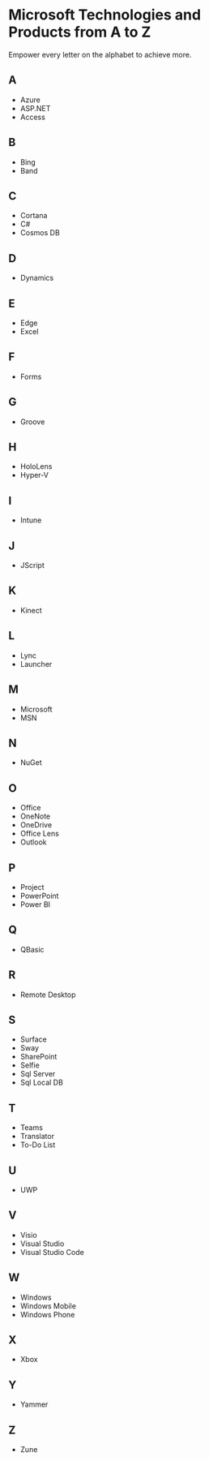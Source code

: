 # Microsoft Technologies and Products from A to Z
Empower every letter on the alphabet to achieve more.

## A
- Azure
- ASP.NET
- Access

## B
- Bing
- Band

## C
- Cortana
- C#
- Cosmos DB

## D
- Dynamics

## E
- Edge
- Excel

## F
- Forms

## G
- Groove

## H
- HoloLens
- Hyper-V

## I
- Intune

## J
- JScript

## K
- Kinect

## L
- Lync
- Launcher

## M
- Microsoft
- MSN

## N
- NuGet

## O
- Office
- OneNote
- OneDrive
- Office Lens
- Outlook

## P
- Project
- PowerPoint
- Power BI

## Q
- QBasic

## R
- Remote Desktop

## S
- Surface
- Sway
- SharePoint
- Selfie
- Sql Server
- Sql Local DB

## T
- Teams
- Translator
- To-Do List

## U
- UWP

## V
- Visio
- Visual Studio
- Visual Studio Code

## W
- Windows
- Windows Mobile
- Windows Phone

## X
- Xbox

## Y
- Yammer

## Z
- Zune
